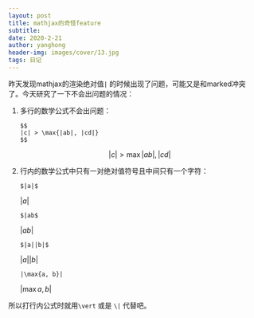 ```yaml
---
layout: post
title: mathjax的奇怪feature
subtitle: 
date: 2020-2-21
author: yanghong
header-img: images/cover/13.jpg
tags: 日记 
---
```


昨天发现mathjax的渲染绝对值`|` 的时候出现了问题，可能又是和marked冲突了。今天研究了一下不会出问题的情况：

1. 多行的数学公式不会出问题：

	```
	$$
	|c| > \max{|ab|, |cd|}
	$$
	```

	$$
	|c| > \max{|ab|, |cd|}
	$$

2. 行内的数学公式中只有一对绝对值符号且中间只有一个字符：

	`$|a|$` 
	
	 $|a|$
	
	`$|ab$`
	
	$|ab|$
	
	`$|a||b|$`  
	
	$|a||b|$
	
	`|\max{a, b}|`
	
	$|\max{a, b}|$

所以打行内公式时就用`\vert` 或是 `\|` 代替吧。

